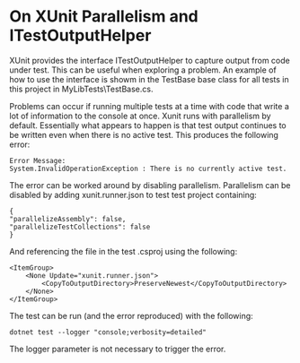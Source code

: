 # On XUnit Parallelism and ITestOutputHelper

XUnit provides the interface ITestOutputHelper to capture output
from code under test. This can be useful when exploring a problem.
An example of how to use the interface is showm in the TestBase base class for
all tests in this project in MyLibTests\TestBase.cs.

Problems can occur if running multiple tests at a time with code that write 
a lot of information to the console at once. Xunit runs with
parallelism by default. Essentially what appears to happen is that test output 
continues to be written even when there is no active test. This produces the following error:

    Error Message:
    System.InvalidOperationException : There is no currently active test.

The error can be worked around by disabling parallelism. Parallelism can be
disabled by adding xunit.runner.json to test test project containing:

    {
    "parallelizeAssembly": false,
    "parallelizeTestCollections": false
    }

And referencing the file in the test .csproj using the following:

    <ItemGroup>
        <None Update="xunit.runner.json"> 
            <CopyToOutputDirectory>PreserveNewest</CopyToOutputDirectory>
        </None>
    </ItemGroup>

The test can be run (and the error reproduced) with the following:

    dotnet test --logger "console;verbosity=detailed"

The logger parameter is not necessary to trigger the error.
